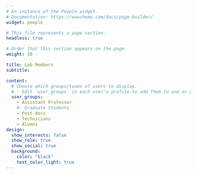 ```yaml
---
# An instance of the People widget.
# Documentation: https://wowchemy.com/docs/page-builder/
widget: people

# This file represents a page section.
headless: true

# Order that this section appears on the page.
weight: 30

title: Lab Members
subtitle:

content:
  # Choose which groups/teams of users to display.
  #   Edit `user_groups` in each user's profile to add them to one or more of these groups.
  user_groups:
    - Assistant Professor
    #- Graduate Students
    - Post-docs
    - Technicians
    - Alumni
design:
  show_interests: false
  show_role: true
  show_social: true
  background:
    color: "black"
    text_color_light: true
---
```

